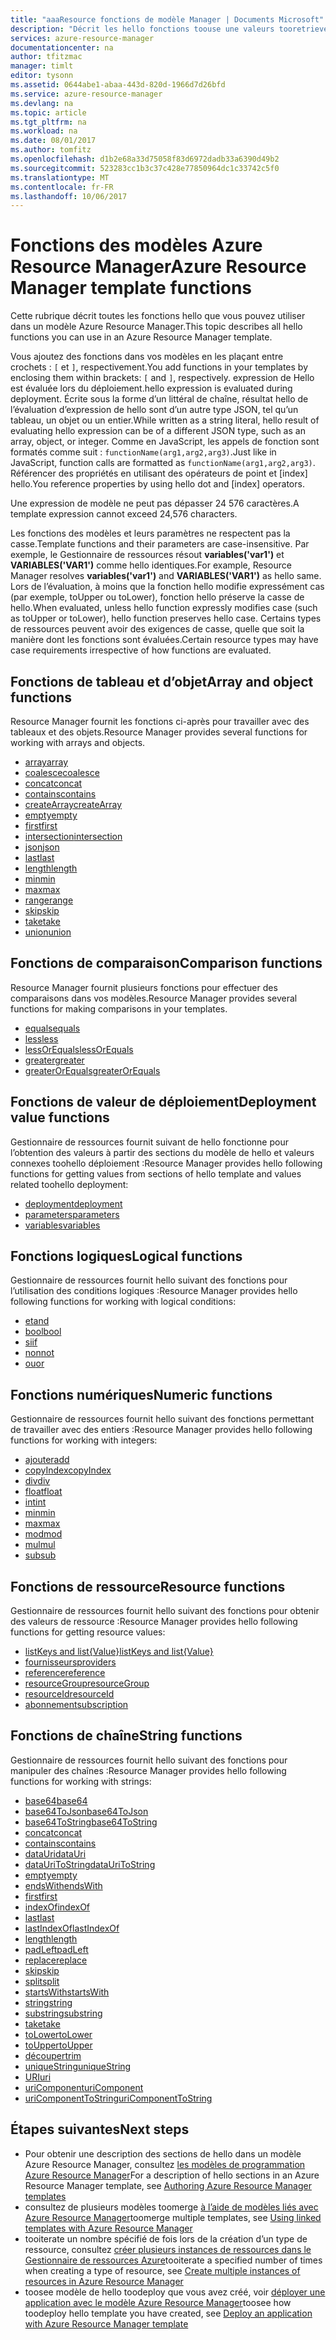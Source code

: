 ```yaml
---
title: "aaaResource fonctions de modèle Manager | Documents Microsoft"
description: "Décrit les hello fonctions toouse une valeurs tooretrieve du modèle Azure Resource Manager, travailler avec des chaînes et des valeurs numériques et récupérer des informations de déploiement."
services: azure-resource-manager
documentationcenter: na
author: tfitzmac
manager: timlt
editor: tysonn
ms.assetid: 0644abe1-abaa-443d-820d-1966d7d26bfd
ms.service: azure-resource-manager
ms.devlang: na
ms.topic: article
ms.tgt_pltfrm: na
ms.workload: na
ms.date: 08/01/2017
ms.author: tomfitz
ms.openlocfilehash: d1b2e68a33d75058f83d6972dadb33a6390d49b2
ms.sourcegitcommit: 523283cc1b3c37c428e77850964dc1c33742c5f0
ms.translationtype: MT
ms.contentlocale: fr-FR
ms.lasthandoff: 10/06/2017
---
```

# <a name="azure-resource-manager-template-functions"></a><span data-ttu-id="072fb-103">Fonctions des modèles Azure Resource Manager</span><span class="sxs-lookup"><span data-stu-id="072fb-103">Azure Resource Manager template functions</span></span>
<span data-ttu-id="072fb-104">Cette rubrique décrit toutes les fonctions hello que vous pouvez utiliser dans un modèle Azure Resource Manager.</span><span class="sxs-lookup"><span data-stu-id="072fb-104">This topic describes all hello functions you can use in an Azure Resource Manager template.</span></span>

<span data-ttu-id="072fb-105">Vous ajoutez des fonctions dans vos modèles en les plaçant entre crochets : `[` et `]`, respectivement.</span><span class="sxs-lookup"><span data-stu-id="072fb-105">You add functions in your templates by enclosing them within brackets: `[` and `]`, respectively.</span></span> <span data-ttu-id="072fb-106">expression de Hello est évaluée lors du déploiement.</span><span class="sxs-lookup"><span data-stu-id="072fb-106">hello expression is evaluated during deployment.</span></span> <span data-ttu-id="072fb-107">Écrite sous la forme d’un littéral de chaîne, résultat hello de l’évaluation d’expression de hello sont d’un autre type JSON, tel qu’un tableau, un objet ou un entier.</span><span class="sxs-lookup"><span data-stu-id="072fb-107">While written as a string literal, hello result of evaluating hello expression can be of a different JSON type, such as an array, object, or integer.</span></span> <span data-ttu-id="072fb-108">Comme en JavaScript, les appels de fonction sont formatés comme suit : `functionName(arg1,arg2,arg3)`.</span><span class="sxs-lookup"><span data-stu-id="072fb-108">Just like in JavaScript, function calls are formatted as `functionName(arg1,arg2,arg3)`.</span></span> <span data-ttu-id="072fb-109">Référencer des propriétés en utilisant des opérateurs de point et [index] hello.</span><span class="sxs-lookup"><span data-stu-id="072fb-109">You reference properties by using hello dot and [index] operators.</span></span>

<span data-ttu-id="072fb-110">Une expression de modèle ne peut pas dépasser 24 576 caractères.</span><span class="sxs-lookup"><span data-stu-id="072fb-110">A template expression cannot exceed 24,576 characters.</span></span>

<span data-ttu-id="072fb-111">Les fonctions des modèles et leurs paramètres ne respectent pas la casse.</span><span class="sxs-lookup"><span data-stu-id="072fb-111">Template functions and their parameters are case-insensitive.</span></span> <span data-ttu-id="072fb-112">Par exemple, le Gestionnaire de ressources résout **variables('var1')** et **VARIABLES('VAR1')** comme hello identiques.</span><span class="sxs-lookup"><span data-stu-id="072fb-112">For example, Resource Manager resolves **variables('var1')** and **VARIABLES('VAR1')** as hello same.</span></span> <span data-ttu-id="072fb-113">Lors de l’évaluation, à moins que la fonction hello modifie expressément cas (par exemple, toUpper ou toLower), fonction hello préserve la casse de hello.</span><span class="sxs-lookup"><span data-stu-id="072fb-113">When evaluated, unless hello function expressly modifies case (such as toUpper or toLower), hello function preserves hello case.</span></span> <span data-ttu-id="072fb-114">Certains types de ressources peuvent avoir des exigences de casse, quelle que soit la manière dont les fonctions sont évaluées.</span><span class="sxs-lookup"><span data-stu-id="072fb-114">Certain resource types may have case requirements irrespective of how functions are evaluated.</span></span>

<a id="array" />
<a id="coalesce" />
<a id="concatarray" />
<a id="contains" />
<a id="createarray" />
<a id="empty" />
<a id="first" />
<a id="intersection" />
<a id="last" />
<a id="length" />
<a id="min" />
<a id="max" />
<a id="range" />
<a id="skip" />
<a id="take" />
<a id="union" />

## <a name="array-and-object-functions"></a><span data-ttu-id="072fb-115">Fonctions de tableau et d’objet</span><span class="sxs-lookup"><span data-stu-id="072fb-115">Array and object functions</span></span>
<span data-ttu-id="072fb-116">Resource Manager fournit les fonctions ci-après pour travailler avec des tableaux et des objets.</span><span class="sxs-lookup"><span data-stu-id="072fb-116">Resource Manager provides several functions for working with arrays and objects.</span></span>

* [<span data-ttu-id="072fb-117">array</span><span class="sxs-lookup"><span data-stu-id="072fb-117">array</span></span>](resource-group-template-functions-array.md#array)
* [<span data-ttu-id="072fb-118">coalesce</span><span class="sxs-lookup"><span data-stu-id="072fb-118">coalesce</span></span>](resource-group-template-functions-array.md#coalesce)
* [<span data-ttu-id="072fb-119">concat</span><span class="sxs-lookup"><span data-stu-id="072fb-119">concat</span></span>](resource-group-template-functions-array.md#concat)
* [<span data-ttu-id="072fb-120">contains</span><span class="sxs-lookup"><span data-stu-id="072fb-120">contains</span></span>](resource-group-template-functions-array.md#contains)
* [<span data-ttu-id="072fb-121">createArray</span><span class="sxs-lookup"><span data-stu-id="072fb-121">createArray</span></span>](resource-group-template-functions-array.md#createarray)
* [<span data-ttu-id="072fb-122">empty</span><span class="sxs-lookup"><span data-stu-id="072fb-122">empty</span></span>](resource-group-template-functions-array.md#empty)
* [<span data-ttu-id="072fb-123">first</span><span class="sxs-lookup"><span data-stu-id="072fb-123">first</span></span>](resource-group-template-functions-array.md#first)
* [<span data-ttu-id="072fb-124">intersection</span><span class="sxs-lookup"><span data-stu-id="072fb-124">intersection</span></span>](resource-group-template-functions-array.md#intersection)
* [<span data-ttu-id="072fb-125">json</span><span class="sxs-lookup"><span data-stu-id="072fb-125">json</span></span>](resource-group-template-functions-array.md#json)
* [<span data-ttu-id="072fb-126">last</span><span class="sxs-lookup"><span data-stu-id="072fb-126">last</span></span>](resource-group-template-functions-array.md#last)
* [<span data-ttu-id="072fb-127">length</span><span class="sxs-lookup"><span data-stu-id="072fb-127">length</span></span>](resource-group-template-functions-array.md#length)
* [<span data-ttu-id="072fb-128">min</span><span class="sxs-lookup"><span data-stu-id="072fb-128">min</span></span>](resource-group-template-functions-array.md#min)
* [<span data-ttu-id="072fb-129">max</span><span class="sxs-lookup"><span data-stu-id="072fb-129">max</span></span>](resource-group-template-functions-array.md#max)
* [<span data-ttu-id="072fb-130">range</span><span class="sxs-lookup"><span data-stu-id="072fb-130">range</span></span>](resource-group-template-functions-array.md#range)
* [<span data-ttu-id="072fb-131">skip</span><span class="sxs-lookup"><span data-stu-id="072fb-131">skip</span></span>](resource-group-template-functions-array.md#skip)
* [<span data-ttu-id="072fb-132">take</span><span class="sxs-lookup"><span data-stu-id="072fb-132">take</span></span>](resource-group-template-functions-array.md#take)
* [<span data-ttu-id="072fb-133">union</span><span class="sxs-lookup"><span data-stu-id="072fb-133">union</span></span>](resource-group-template-functions-array.md#union)

<a id="equals" />
<a id="less" />
<a id="lessorequals" />
<a id="greater" />
<a id="greaterorequals" />

## <a name="comparison-functions"></a><span data-ttu-id="072fb-134">Fonctions de comparaison</span><span class="sxs-lookup"><span data-stu-id="072fb-134">Comparison functions</span></span>
<span data-ttu-id="072fb-135">Resource Manager fournit plusieurs fonctions pour effectuer des comparaisons dans vos modèles.</span><span class="sxs-lookup"><span data-stu-id="072fb-135">Resource Manager provides several functions for making comparisons in your templates.</span></span>

* [<span data-ttu-id="072fb-136">equals</span><span class="sxs-lookup"><span data-stu-id="072fb-136">equals</span></span>](resource-group-template-functions-comparison.md#equals)
* [<span data-ttu-id="072fb-137">less</span><span class="sxs-lookup"><span data-stu-id="072fb-137">less</span></span>](resource-group-template-functions-comparison.md#less)
* [<span data-ttu-id="072fb-138">lessOrEquals</span><span class="sxs-lookup"><span data-stu-id="072fb-138">lessOrEquals</span></span>](resource-group-template-functions-comparison.md#lessorequals)
* [<span data-ttu-id="072fb-139">greater</span><span class="sxs-lookup"><span data-stu-id="072fb-139">greater</span></span>](resource-group-template-functions-comparison.md#greater)
* [<span data-ttu-id="072fb-140">greaterOrEquals</span><span class="sxs-lookup"><span data-stu-id="072fb-140">greaterOrEquals</span></span>](resource-group-template-functions-comparison.md#greaterorequals)

<a id="deployment" />
<a id="parameters" />
<a id="variables" />

## <a name="deployment-value-functions"></a><span data-ttu-id="072fb-141">Fonctions de valeur de déploiement</span><span class="sxs-lookup"><span data-stu-id="072fb-141">Deployment value functions</span></span>
<span data-ttu-id="072fb-142">Gestionnaire de ressources fournit suivant de hello fonctionne pour l’obtention des valeurs à partir des sections du modèle de hello et valeurs connexes toohello déploiement :</span><span class="sxs-lookup"><span data-stu-id="072fb-142">Resource Manager provides hello following functions for getting values from sections of hello template and values related toohello deployment:</span></span>

* [<span data-ttu-id="072fb-143">deployment</span><span class="sxs-lookup"><span data-stu-id="072fb-143">deployment</span></span>](resource-group-template-functions-deployment.md#deployment)
* [<span data-ttu-id="072fb-144">parameters</span><span class="sxs-lookup"><span data-stu-id="072fb-144">parameters</span></span>](resource-group-template-functions-deployment.md#parameters)
* [<span data-ttu-id="072fb-145">variables</span><span class="sxs-lookup"><span data-stu-id="072fb-145">variables</span></span>](resource-group-template-functions-deployment.md#variables)

<a id="add" />
<a id="copyindex" />
<a id="div" />
<a id="float" />
<a id="int" />
<a id="minint" />
<a id="maxint" />
<a id="mod" />
<a id="mul" />
<a id="sub" />

## <a name="logical-functions"></a><span data-ttu-id="072fb-146">Fonctions logiques</span><span class="sxs-lookup"><span data-stu-id="072fb-146">Logical functions</span></span>
<span data-ttu-id="072fb-147">Gestionnaire de ressources fournit hello suivant des fonctions pour l’utilisation des conditions logiques :</span><span class="sxs-lookup"><span data-stu-id="072fb-147">Resource Manager provides hello following functions for working with logical conditions:</span></span>

* [<span data-ttu-id="072fb-148">et</span><span class="sxs-lookup"><span data-stu-id="072fb-148">and</span></span>](resource-group-template-functions-logical.md#and)
* [<span data-ttu-id="072fb-149">bool</span><span class="sxs-lookup"><span data-stu-id="072fb-149">bool</span></span>](resource-group-template-functions-logical.md#bool)
* [<span data-ttu-id="072fb-150">si</span><span class="sxs-lookup"><span data-stu-id="072fb-150">if</span></span>](resource-group-template-functions-logical.md#if)
* [<span data-ttu-id="072fb-151">non</span><span class="sxs-lookup"><span data-stu-id="072fb-151">not</span></span>](resource-group-template-functions-logical.md#not)
* [<span data-ttu-id="072fb-152">ou</span><span class="sxs-lookup"><span data-stu-id="072fb-152">or</span></span>](resource-group-template-functions-logical.md#or)

## <a name="numeric-functions"></a><span data-ttu-id="072fb-153">Fonctions numériques</span><span class="sxs-lookup"><span data-stu-id="072fb-153">Numeric functions</span></span>
<span data-ttu-id="072fb-154">Gestionnaire de ressources fournit hello suivant des fonctions permettant de travailler avec des entiers :</span><span class="sxs-lookup"><span data-stu-id="072fb-154">Resource Manager provides hello following functions for working with integers:</span></span>

* [<span data-ttu-id="072fb-155">ajouter</span><span class="sxs-lookup"><span data-stu-id="072fb-155">add</span></span>](resource-group-template-functions-numeric.md#add)
* [<span data-ttu-id="072fb-156">copyIndex</span><span class="sxs-lookup"><span data-stu-id="072fb-156">copyIndex</span></span>](resource-group-template-functions-numeric.md#copyindex)
* [<span data-ttu-id="072fb-157">div</span><span class="sxs-lookup"><span data-stu-id="072fb-157">div</span></span>](resource-group-template-functions-numeric.md#div)
* [<span data-ttu-id="072fb-158">float</span><span class="sxs-lookup"><span data-stu-id="072fb-158">float</span></span>](resource-group-template-functions-numeric.md#float)
* [<span data-ttu-id="072fb-159">int</span><span class="sxs-lookup"><span data-stu-id="072fb-159">int</span></span>](resource-group-template-functions-numeric.md#int)
* [<span data-ttu-id="072fb-160">min</span><span class="sxs-lookup"><span data-stu-id="072fb-160">min</span></span>](resource-group-template-functions-numeric.md#min)
* [<span data-ttu-id="072fb-161">max</span><span class="sxs-lookup"><span data-stu-id="072fb-161">max</span></span>](resource-group-template-functions-numeric.md#max)
* [<span data-ttu-id="072fb-162">mod</span><span class="sxs-lookup"><span data-stu-id="072fb-162">mod</span></span>](resource-group-template-functions-numeric.md#mod)
* [<span data-ttu-id="072fb-163">mul</span><span class="sxs-lookup"><span data-stu-id="072fb-163">mul</span></span>](resource-group-template-functions-numeric.md#mul)
* [<span data-ttu-id="072fb-164">sub</span><span class="sxs-lookup"><span data-stu-id="072fb-164">sub</span></span>](resource-group-template-functions-numeric.md#sub)

<a id="listkeys" />
<a id="list" />
<a id="providers" />
<a id="reference" />
<a id="resourcegroup" />
<a id="resourceid" />
<a id="subscription" />

## <a name="resource-functions"></a><span data-ttu-id="072fb-165">Fonctions de ressource</span><span class="sxs-lookup"><span data-stu-id="072fb-165">Resource functions</span></span>
<span data-ttu-id="072fb-166">Gestionnaire de ressources fournit hello suivant des fonctions pour obtenir des valeurs de ressource :</span><span class="sxs-lookup"><span data-stu-id="072fb-166">Resource Manager provides hello following functions for getting resource values:</span></span>

* [<span data-ttu-id="072fb-167">listKeys and list{Value}</span><span class="sxs-lookup"><span data-stu-id="072fb-167">listKeys and list{Value}</span></span>](resource-group-template-functions-resource.md#listkeys)
* [<span data-ttu-id="072fb-168">fournisseurs</span><span class="sxs-lookup"><span data-stu-id="072fb-168">providers</span></span>](resource-group-template-functions-resource.md#providers)
* [<span data-ttu-id="072fb-169">reference</span><span class="sxs-lookup"><span data-stu-id="072fb-169">reference</span></span>](resource-group-template-functions-resource.md#reference)
* [<span data-ttu-id="072fb-170">resourceGroup</span><span class="sxs-lookup"><span data-stu-id="072fb-170">resourceGroup</span></span>](resource-group-template-functions-resource.md#resourcegroup)
* [<span data-ttu-id="072fb-171">resourceId</span><span class="sxs-lookup"><span data-stu-id="072fb-171">resourceId</span></span>](resource-group-template-functions-resource.md#resourceid)
* [<span data-ttu-id="072fb-172">abonnement</span><span class="sxs-lookup"><span data-stu-id="072fb-172">subscription</span></span>](resource-group-template-functions-resource.md#subscription)

<a id="base64" />
<a id="base64tojson" />
<a id="base64tostring" />
<a id="concat" />
<a id="containsstring" />
<a id="datauri" />
<a id="datauritostring" />
<a id="emptystring" />
<a id="endswith" />
<a id="firststring" />
<a id="indexof" />
<a id="laststring" />
<a id="lastindexof" />
<a id="lengthstring" />
<a id="padleft" />
<a id="replace" />
<a id="skipstring" />
<a id="split" />
<a id="startswith" />
<a id="string" />
<a id="substring" />
<a id="takestring" />
<a id="tolower" />
<a id="toupper" />
<a id="trim" />
<a id="uniquestring" />
<a id="uri" />
<a id="uricomponent" />
<a id="uricomponenttostring" />

## <a name="string-functions"></a><span data-ttu-id="072fb-173">Fonctions de chaîne</span><span class="sxs-lookup"><span data-stu-id="072fb-173">String functions</span></span>
<span data-ttu-id="072fb-174">Gestionnaire de ressources fournit hello suivant des fonctions pour manipuler des chaînes :</span><span class="sxs-lookup"><span data-stu-id="072fb-174">Resource Manager provides hello following functions for working with strings:</span></span>

* [<span data-ttu-id="072fb-175">base64</span><span class="sxs-lookup"><span data-stu-id="072fb-175">base64</span></span>](resource-group-template-functions-string.md#base64)
* [<span data-ttu-id="072fb-176">base64ToJson</span><span class="sxs-lookup"><span data-stu-id="072fb-176">base64ToJson</span></span>](resource-group-template-functions-string.md#base64tojson)
* [<span data-ttu-id="072fb-177">base64ToString</span><span class="sxs-lookup"><span data-stu-id="072fb-177">base64ToString</span></span>](resource-group-template-functions-string.md#base64tostring)
* [<span data-ttu-id="072fb-178">concat</span><span class="sxs-lookup"><span data-stu-id="072fb-178">concat</span></span>](resource-group-template-functions-string.md#concat)
* [<span data-ttu-id="072fb-179">contains</span><span class="sxs-lookup"><span data-stu-id="072fb-179">contains</span></span>](resource-group-template-functions-string.md#contains)
* [<span data-ttu-id="072fb-180">dataUri</span><span class="sxs-lookup"><span data-stu-id="072fb-180">dataUri</span></span>](resource-group-template-functions-string.md#datauri)
* [<span data-ttu-id="072fb-181">dataUriToString</span><span class="sxs-lookup"><span data-stu-id="072fb-181">dataUriToString</span></span>](resource-group-template-functions-string.md#datauritostring)
* [<span data-ttu-id="072fb-182">empty</span><span class="sxs-lookup"><span data-stu-id="072fb-182">empty</span></span>](resource-group-template-functions-string.md#empty)
* [<span data-ttu-id="072fb-183">endsWith</span><span class="sxs-lookup"><span data-stu-id="072fb-183">endsWith</span></span>](resource-group-template-functions-string.md#endswith)
* [<span data-ttu-id="072fb-184">first</span><span class="sxs-lookup"><span data-stu-id="072fb-184">first</span></span>](resource-group-template-functions-string.md#first)
* [<span data-ttu-id="072fb-185">indexOf</span><span class="sxs-lookup"><span data-stu-id="072fb-185">indexOf</span></span>](resource-group-template-functions-string.md#indexof)
* [<span data-ttu-id="072fb-186">last</span><span class="sxs-lookup"><span data-stu-id="072fb-186">last</span></span>](resource-group-template-functions-string.md#last)
* [<span data-ttu-id="072fb-187">lastIndexOf</span><span class="sxs-lookup"><span data-stu-id="072fb-187">lastIndexOf</span></span>](resource-group-template-functions-string.md#lastindexof)
* [<span data-ttu-id="072fb-188">length</span><span class="sxs-lookup"><span data-stu-id="072fb-188">length</span></span>](resource-group-template-functions-string.md#length)
* [<span data-ttu-id="072fb-189">padLeft</span><span class="sxs-lookup"><span data-stu-id="072fb-189">padLeft</span></span>](resource-group-template-functions-string.md#padleft)
* [<span data-ttu-id="072fb-190">replace</span><span class="sxs-lookup"><span data-stu-id="072fb-190">replace</span></span>](resource-group-template-functions-string.md#replace)
* [<span data-ttu-id="072fb-191">skip</span><span class="sxs-lookup"><span data-stu-id="072fb-191">skip</span></span>](resource-group-template-functions-string.md#skip)
* [<span data-ttu-id="072fb-192">split</span><span class="sxs-lookup"><span data-stu-id="072fb-192">split</span></span>](resource-group-template-functions-string.md#split)
* [<span data-ttu-id="072fb-193">startsWith</span><span class="sxs-lookup"><span data-stu-id="072fb-193">startsWith</span></span>](resource-group-template-functions-string.md#startswith)
* [<span data-ttu-id="072fb-194">string</span><span class="sxs-lookup"><span data-stu-id="072fb-194">string</span></span>](resource-group-template-functions-string.md#string)
* [<span data-ttu-id="072fb-195">substring</span><span class="sxs-lookup"><span data-stu-id="072fb-195">substring</span></span>](resource-group-template-functions-string.md#substring)
* [<span data-ttu-id="072fb-196">take</span><span class="sxs-lookup"><span data-stu-id="072fb-196">take</span></span>](resource-group-template-functions-string.md#take)
* [<span data-ttu-id="072fb-197">toLower</span><span class="sxs-lookup"><span data-stu-id="072fb-197">toLower</span></span>](resource-group-template-functions-string.md#tolower)
* [<span data-ttu-id="072fb-198">toUpper</span><span class="sxs-lookup"><span data-stu-id="072fb-198">toUpper</span></span>](resource-group-template-functions-string.md#toupper)
* [<span data-ttu-id="072fb-199">découper</span><span class="sxs-lookup"><span data-stu-id="072fb-199">trim</span></span>](resource-group-template-functions-string.md#trim)
* [<span data-ttu-id="072fb-200">uniqueString</span><span class="sxs-lookup"><span data-stu-id="072fb-200">uniqueString</span></span>](resource-group-template-functions-string.md#uniquestring)
* [<span data-ttu-id="072fb-201">URI</span><span class="sxs-lookup"><span data-stu-id="072fb-201">uri</span></span>](resource-group-template-functions-string.md#uri)
* [<span data-ttu-id="072fb-202">uriComponent</span><span class="sxs-lookup"><span data-stu-id="072fb-202">uriComponent</span></span>](resource-group-template-functions-string.md#uricomponent)
* [<span data-ttu-id="072fb-203">uriComponentToString</span><span class="sxs-lookup"><span data-stu-id="072fb-203">uriComponentToString</span></span>](resource-group-template-functions-string.md#uricomponenttostring)


## <a name="next-steps"></a><span data-ttu-id="072fb-204">Étapes suivantes</span><span class="sxs-lookup"><span data-stu-id="072fb-204">Next steps</span></span>
* <span data-ttu-id="072fb-205">Pour obtenir une description des sections de hello dans un modèle Azure Resource Manager, consultez [les modèles de programmation Azure Resource Manager](resource-group-authoring-templates.md)</span><span class="sxs-lookup"><span data-stu-id="072fb-205">For a description of hello sections in an Azure Resource Manager template, see [Authoring Azure Resource Manager templates](resource-group-authoring-templates.md)</span></span>
* <span data-ttu-id="072fb-206">consultez de plusieurs modèles toomerge [à l’aide de modèles liés avec Azure Resource Manager](resource-group-linked-templates.md)</span><span class="sxs-lookup"><span data-stu-id="072fb-206">toomerge multiple templates, see [Using linked templates with Azure Resource Manager](resource-group-linked-templates.md)</span></span>
* <span data-ttu-id="072fb-207">tooiterate un nombre spécifié de fois lors de la création d’un type de ressource, consultez [créer plusieurs instances de ressources dans le Gestionnaire de ressources Azure](resource-group-create-multiple.md)</span><span class="sxs-lookup"><span data-stu-id="072fb-207">tooiterate a specified number of times when creating a type of resource, see [Create multiple instances of resources in Azure Resource Manager](resource-group-create-multiple.md)</span></span>
* <span data-ttu-id="072fb-208">toosee modèle de hello toodeploy que vous avez créé, voir [déployer une application avec le modèle Azure Resource Manager](resource-group-template-deploy.md)</span><span class="sxs-lookup"><span data-stu-id="072fb-208">toosee how toodeploy hello template you have created, see [Deploy an application with Azure Resource Manager template](resource-group-template-deploy.md)</span></span>

